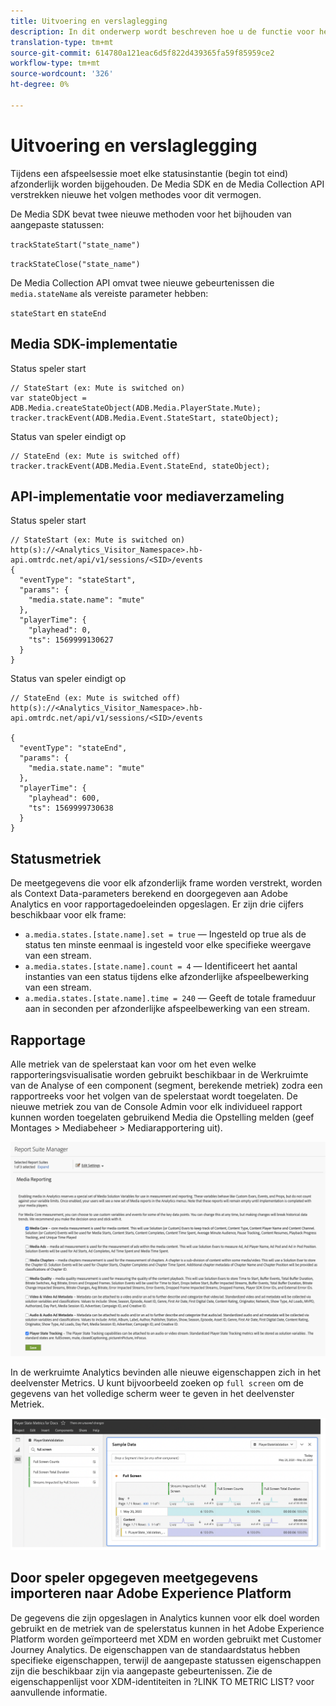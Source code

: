 ```yaml
---
title: Uitvoering en verslaglegging
description: In dit onderwerp wordt beschreven hoe u de functie voor het bijhouden van de spelerstatus kunt implementeren, inclusief.
translation-type: tm+mt
source-git-commit: 614780a121eac6d5f822d439365fa59f85959ce2
workflow-type: tm+mt
source-wordcount: '326'
ht-degree: 0%

---
```



# Uitvoering en verslaglegging

Tijdens een afspeelsessie moet elke statusinstantie (begin tot eind) afzonderlijk worden bijgehouden. De Media SDK en de Media Collection API verstrekken nieuwe het volgen methodes voor dit vermogen.

De Media SDK bevat twee nieuwe methoden voor het bijhouden van aangepaste statussen:

`trackStateStart("state_name")`

`trackStateClose("state_name")`


De Media Collection API omvat twee nieuwe gebeurtenissen die `media.stateName` als vereiste parameter hebben:

`stateStart` en `stateEnd`

## Media SDK-implementatie

Status speler start

```
// StateStart (ex: Mute is switched on)
var stateObject = ADB.Media.createStateObject(ADB.Media.PlayerState.Mute);
tracker.trackEvent(ADB.Media.Event.StateStart, stateObject);
```

Status van speler eindigt op

```
// StateEnd (ex: Mute is switched off)
tracker.trackEvent(ADB.Media.Event.StateEnd, stateObject);
```


## API-implementatie voor mediaverzameling

Status speler start

```
// StateStart (ex: Mute is switched on)
http(s)://<Analytics_Visitor_Namespace>.hb-api.omtrdc.net/api/v1/sessions/<SID>/events
{
  "eventType": "stateStart",
  "params": {
    "media.state.name": "mute"
  },
  "playerTime": {
    "playhead": 0,
    "ts": 1569999130627
  }
}
```

Status van speler eindigt op

```
// StateEnd (ex: Mute is switched off)
http(s)://<Analytics_Visitor_Namespace>.hb-api.omtrdc.net/api/v1/sessions/<SID>/events

{
  "eventType": "stateEnd",
  "params": {
    "media.state.name": "mute"
  },
  "playerTime": {
    "playhead": 600,
    "ts": 1569999730638
  }
}
```

## Statusmetriek

De meetgegevens die voor elk afzonderlijk frame worden verstrekt, worden als Context Data-parameters berekend en doorgegeven aan Adobe Analytics en voor rapportagedoeleinden opgeslagen. Er zijn drie cijfers beschikbaar voor elk frame:

* `a.media.states.[state.name].set = true` — Ingesteld op true als de status ten minste eenmaal is ingesteld voor elke specifieke weergave van een stream.
* `a.media.states.[state.name].count = 4` — Identificeert het aantal instanties van een status tijdens elke afzonderlijke afspeelbewerking van een stream.
* `a.media.states.[state.name].time = 240` — Geeft de totale frameduur aan in seconden per afzonderlijke afspeelbewerking van een stream.

## Rapportage

Alle metriek van de spelerstaat kan voor om het even welke rapporteringsvisualisatie worden gebruikt beschikbaar in de Werkruimte van de Analyse of een component (segment, berekende metriek) zodra een rapportreeks voor het volgen van de spelerstaat wordt toegelaten. De nieuwe metriek zou van de Console Admin voor elk individueel rapport kunnen worden toegelaten gebruikend Media die Opstelling melden (geef Montages > Mediabeheer > Mediarapportering uit).

![](assets/report-setup.png)

In de werkruimte Analytics bevinden alle nieuwe eigenschappen zich in het deelvenster Metrics. U kunt bijvoorbeeld zoeken op `full screen` om de gegevens van het volledige scherm weer te geven in het deelvenster Metriek.

![](assets/full-screen-report.png)

## Door speler opgegeven meetgegevens importeren naar Adobe Experience Platform

De gegevens die zijn opgeslagen in Analytics kunnen voor elk doel worden gebruikt en de metriek van de spelerstatus kunnen in het Adobe Experience Platform worden geïmporteerd met XDM en worden gebruikt met Customer Journey Analytics. De eigenschappen van de standaardstatus hebben specifieke eigenschappen, terwijl de aangepaste statussen eigenschappen zijn die beschikbaar zijn via aangepaste gebeurtenissen. Zie de eigenschappenlijst voor XDM-identiteiten in ?LINK TO METRIC LIST? voor aanvullende informatie.
